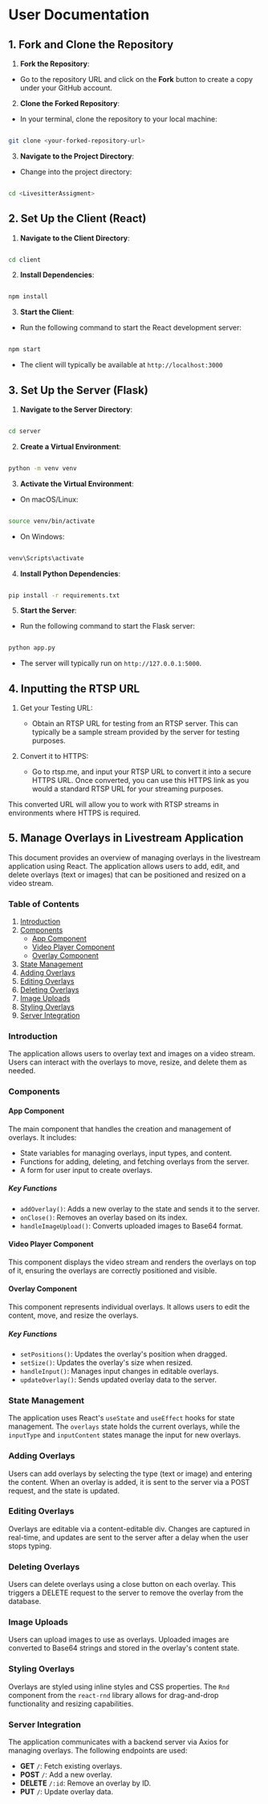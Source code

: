 # User Documentation

## 1. Fork and Clone the Repository

1.  **Fork the Repository**:

- Go to the repository URL and click on the **Fork** button to create a copy under your GitHub account.

2.  **Clone the Forked Repository**:

- In your terminal, clone the repository to your local machine:

```bash

git clone <your-forked-repository-url>

```

3.  **Navigate to the Project Directory**:

- Change into the project directory:

```bash

cd <LivesitterAssigment>

```

## 2. Set Up the Client (React)

1.  **Navigate to the Client Directory**:

```bash

cd client

```

2.  **Install Dependencies**:

```bash

npm install

```

3.  **Start the Client**:

- Run the following command to start the React development server:

```bash

npm start

```

- The client will typically be available at `http://localhost:3000`

## 3. Set Up the Server (Flask)

1.  **Navigate to the Server Directory**:

```bash

cd server

```

2.  **Create a Virtual Environment**:

```bash

python -m venv venv

```

3.  **Activate the Virtual Environment**:

- On macOS/Linux:

```bash

source venv/bin/activate

```

- On Windows:

```bash

venv\Scripts\activate

```

4.  **Install Python Dependencies**:

```bash

pip install -r requirements.txt

```

5.  **Start the Server**:

- Run the following command to start the Flask server:

```bash

python app.py

```

- The server will typically run on `http://127.0.0.1:5000`.

## 4. Inputting the RTSP URL

1. Get your Testing URL:

   - Obtain an RTSP URL for testing from an RTSP server. This can typically be a sample stream provided by the server for testing purposes.

2. Convert it to HTTPS:

   - Go to rtsp.me, and input your RTSP URL to convert it into a secure HTTPS URL. Once converted, you can use this HTTPS link as you would a standard RTSP URL for your streaming purposes.

This converted URL will allow you to work with RTSP streams in environments where HTTPS is required.

## 5. Manage Overlays in Livestream Application

This document provides an overview of managing overlays in the livestream application using React. The application allows users to add, edit, and delete overlays (text or images) that can be positioned and resized on a video stream.

### Table of Contents

1.  [Introduction](#introduction)
2.  [Components](#components)
    - [App Component](#app-component)
    - [Video Player Component](#video-player-component)
    - [Overlay Component](#overlay-component)
3.  [State Management](#state-management)
4.  [Adding Overlays](#adding-overlays)
5.  [Editing Overlays](#editing-overlays)
6.  [Deleting Overlays](#deleting-overlays)
7.  [Image Uploads](#image-uploads)
8.  [Styling Overlays](#styling-overlays)
9.  [Server Integration](#server-integration)

### Introduction

The application allows users to overlay text and images on a video stream. Users can interact with the overlays to move, resize, and delete them as needed.

### Components

#### App Component

The main component that handles the creation and management of overlays. It includes:

- State variables for managing overlays, input types, and content.
- Functions for adding, deleting, and fetching overlays from the server.
- A form for user input to create overlays.

##### Key Functions

- `addOverlay()`: Adds a new overlay to the state and sends it to the server.
- `onClose()`: Removes an overlay based on its index.
- `handleImageUpload()`: Converts uploaded images to Base64 format.

#### Video Player Component

This component displays the video stream and renders the overlays on top of it, ensuring the overlays are correctly positioned and visible.

#### Overlay Component

This component represents individual overlays. It allows users to edit the content, move, and resize the overlays.

##### Key Functions

- `setPositions()`: Updates the overlay's position when dragged.
- `setSize()`: Updates the overlay's size when resized.
- `handleInput()`: Manages input changes in editable overlays.
- `updateOverlay()`: Sends updated overlay data to the server.

### State Management

The application uses React's `useState` and `useEffect` hooks for state management. The `overlays` state holds the current overlays, while the `inputType` and `inputContent` states manage the input for new overlays.

### Adding Overlays

Users can add overlays by selecting the type (text or image) and entering the content. When an overlay is added, it is sent to the server via a POST request, and the state is updated.

### Editing Overlays

Overlays are editable via a content-editable div. Changes are captured in real-time, and updates are sent to the server after a delay when the user stops typing.

### Deleting Overlays

Users can delete overlays using a close button on each overlay. This triggers a DELETE request to the server to remove the overlay from the database.

### Image Uploads

Users can upload images to use as overlays. Uploaded images are converted to Base64 strings and stored in the overlay's content state.

### Styling Overlays

Overlays are styled using inline styles and CSS properties. The `Rnd` component from the `react-rnd` library allows for drag-and-drop functionality and resizing capabilities.

### Server Integration

The application communicates with a backend server via Axios for managing overlays. The following endpoints are used:

- **GET** `/`: Fetch existing overlays.
- **POST** `/`: Add a new overlay.
- **DELETE** `/:id`: Remove an overlay by ID.
- **PUT** `/`: Update overlay data.
